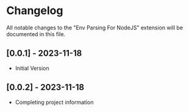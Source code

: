 # Changelog

All notable changes to the "Env Parsing For NodeJS" extension will be documented in this file.

## [0.0.1] - 2023-11-18

- Initial Version

## [0.0.2] - 2023-11-18

- Completing project information
